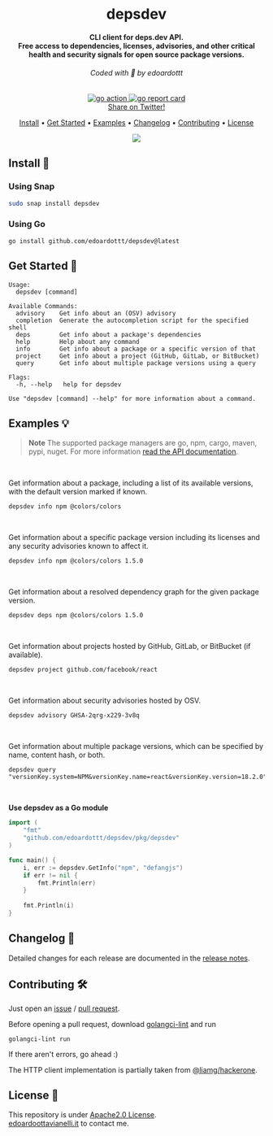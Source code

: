 <h1 align="center">
  depsdev
  <br>
</h1>
<h4 align="center">CLI client for deps.dev API.<br>Free access to dependencies, licenses, advisories, and other critical health and security signals for open source package versions.</h4>

<h6 align="center"> Coded with 💙 by edoardottt </h6>

<p align="center">

  <a href="https://github.com/edoardottt/depsdev/actions">
      <img src="https://github.com/edoardottt/depsdev/actions/workflows/go.yml/badge.svg" alt="go action">
  </a>

  <a href="https://goreportcard.com/report/github.com/edoardottt/depsdev">
      <img src="https://goreportcard.com/badge/github.com/edoardottt/depsdev" alt="go report card">
  </a>

<br>
  <!--Tweet button-->
  <a href="https://twitter.com/intent/tweet?text=depsdev%20-%20CLI%20client%20for%20deps.dev%20API.%20Free%20access%20to%20dependencies%2C%20licenses%2C%20advisories%2C%20and%20other%20critical%20health%20and%20security%20signals%20for%20open%20source%20package%20versions.%20https%3A%2F%2Fgithub.com%2Fedoardottt%2Fdepsdev%20%23golang%20%23github%20%23linux%20%23infosec%20%23bugbounty%20%23security" target="_blank">Share on Twitter!
  </a>
</p>

<p align="center">
  <a href="#install-">Install</a> •
  <a href="#get-started-">Get Started</a> •
  <a href="#examples-bulb">Examples</a> •
  <a href="#changelog-">Changelog</a> •
  <a href="#contributing-">Contributing</a> •
  <a href="#license-">License</a>
</p>

<p align="center">
  <img src="https://github.com/edoardottt/images/blob/main/depsdev/depsdev.gif">
</p>
  
Install 📡
----------

### Using Snap
```bash
sudo snap install depsdev
```

### Using Go
```
go install github.com/edoardottt/depsdev@latest
```

Get Started 🎉
----------

```console
Usage:
  depsdev [command]

Available Commands:
  advisory    Get info about an (OSV) advisory
  completion  Generate the autocompletion script for the specified shell
  deps        Get info about a package's dependencies
  help        Help about any command
  info        Get info about a package or a specific version of that
  project     Get info about a project (GitHub, GitLab, or BitBucket)
  query       Get info about multiple package versions using a query

Flags:
  -h, --help   help for depsdev

Use "depsdev [command] --help" for more information about a command.
```

Examples :bulb:
----------

> **Note**
> The supported package managers are go, npm, cargo, maven, pypi, nuget.
For more information [read the API documentation](https://docs.deps.dev/api/v3alpha/).

<br>

Get information about a package, including a list of its available versions, with the default version marked if known.
```console
depsdev info npm @colors/colors
```

<br>

Get information about a specific package version including its licenses and any security advisories known to affect it.
```console
depsdev info npm @colors/colors 1.5.0
```

<br>

Get information about a resolved dependency graph for the given package version.
```console
depsdev deps npm @colors/colors 1.5.0
```

<br>

Get information about projects hosted by GitHub, GitLab, or BitBucket (if available).
```console
depsdev project github.com/facebook/react
```

<br>

Get information about security advisories hosted by OSV.
```console
depsdev advisory GHSA-2qrg-x229-3v8q
```

<br>

Get information about multiple package versions, which can be specified by name, content hash, or both.
```console
depsdev query "versionKey.system=NPM&versionKey.name=react&versionKey.version=18.2.0"
```

<br>

**Use depsdev as a Go module**

```Go
import (
    "fmt"
    "github.com/edoardottt/depsdev/pkg/depsdev"
)

func main() {
    i, err := depsdev.GetInfo("npm", "defangjs")
    if err != nil {
    	fmt.Println(err)
    }
    
    fmt.Println(i)
}
```

Changelog 📌
-------
Detailed changes for each release are documented in the [release notes](https://github.com/edoardottt/depsdev/releases).

Contributing 🛠
-------

Just open an [issue](https://github.com/edoardottt/depsdev/issues) / [pull request](https://github.com/edoardottt/depsdev/pulls).

Before opening a pull request, download [golangci-lint](https://golangci-lint.run/usage/install/) and run
```console
golangci-lint run
```
If there aren't errors, go ahead :)

The HTTP client implementation is partially taken from [@liamg/hackerone](https://github.com/liamg/hackerone).

License 📝
-------

This repository is under [Apache2.0 License](https://github.com/edoardottt/depsdev/blob/main/LICENSE).  
[edoardoottavianelli.it](https://www.edoardoottavianelli.it) to contact me.
